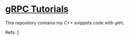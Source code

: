 # [gRPC Tutorials](#)
This repository contains my C++ snippets code with `gRPC`.


Refs: [1](https://github.com/grpc/grpc/tree/master/src/cpp)
